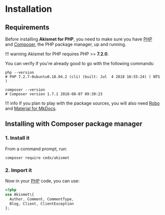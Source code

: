 # Installation

## Requirements
Before installing **Akismet for PHP**, you need to make sure you have [PHP](https://secure.php.net)
and [Composer](https://getcomposer.org), the PHP package manager, up and running.

!!! warning
    Akismet for PHP requires PHP >= **7.2.0**.
    
You can verify if you're already good to go with the following commands:

```shell
php --version
# PHP 7.2.7-0ubuntu0.18.04.2 (cli) (built: Jul  4 2018 16:55:24) ( NTS )

composer --version
# Composer version 1.7.1 2018-08-07 09:39:23
```

!!! info
    If you plan to play with the package sources, you will also need
    [Robo](https://robo.li) and [Material for MkDocs](https://squidfunk.github.io/mkdocs-material).

## Installing with Composer package manager

### 1. Install it
From a command prompt, run:

```shell
composer require cedx/akismet
```

### 2. Import it
Now in your [PHP](https://secure.php.net) code, you can use:

```php
<?php
use Akismet\{
  Author, Comment, CommentType,
  Blog, Client, ClientException
};
```
